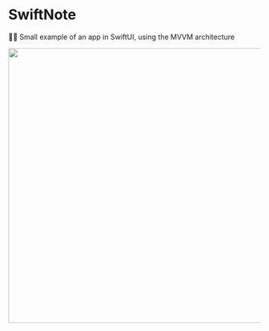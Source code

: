 # SwiftNote
👻🧡 Small example of an app in SwiftUI, using the MVVM architecture 

<img height="550em" src="https://user-images.githubusercontent.com/46093689/166866161-df69f1fc-7ed0-415d-9f5e-0b2799ea770d.png"/>
